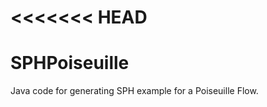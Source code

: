 <<<<<<< HEAD
=============
SPHPoiseuille
=============
>>>>>>>

Java code for generating SPH example for a Poiseuille Flow.
